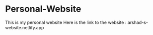 # Personal-Website
This is my personal website
Here is the link to the website : arshad-s-website.netlify.app
